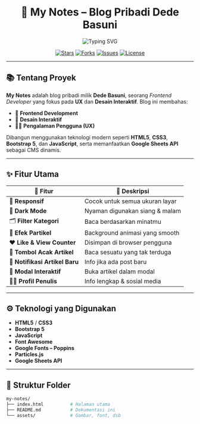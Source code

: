 <h1 align="center">📝 My Notes – Blog Pribadi Dede Basuni</h1>

<p align="center">
  <img src="https://readme-typing-svg.demolab.com?font=Poppins&pause=1000&color=0099ff&center=true&width=435&lines=Frontend+Dev+%7C+UX+Enthusiast+%7C+Creative+Thinker" alt="Typing SVG" />
</p>

<p align="center">
  <a href="https://github.com/dedebasuni/dede.basuni.github.io/stargazers"><img src="https://img.shields.io/github/stars/dedebasuni/my-notes?style=flat-square&color=yellow" alt="Stars"/></a>
  <a href="https://github.com/dedebasuni/dede.basuni.github.ios/network"><img src="https://img.shields.io/github/forks/dedebasuni/my-notes?style=flat-square&color=lightgreen" alt="Forks"/></a>
  <a href="https://github.com/dedebasuni/dede.basuni.github.io/issues"><img src="https://img.shields.io/github/issues/dedebasuni/my-notes?style=flat-square&color=orange" alt="Issues"/></a>
  <a href="LICENSE"><img src="https://img.shields.io/github/license/dedebasuni/dede.basuni.github.io?style=flat-square&color=blue" alt="License"/></a>
</p>

---

## 📚 Tentang Proyek

**My Notes** adalah blog pribadi milik **Dede Basuni**, seorang *Frontend Developer* yang fokus pada **UX** dan **Desain Interaktif**. Blog ini membahas:

- 🔧 **Frontend Development**
- 🎨 **Desain Interaktif**
- 👨‍💻 **Pengalaman Pengguna (UX)**

Dibangun menggunakan teknologi modern seperti **HTML5**, **CSS3**, **Bootstrap 5**, dan **JavaScript**, serta memanfaatkan **Google Sheets API** sebagai CMS dinamis.

---

## ✨ Fitur Utama

| 🔹 Fitur | 🔸 Deskripsi |
|---------|-------------|
| 📱 **Responsif** | Cocok untuk semua ukuran layar |
| 🌙 **Dark Mode** | Nyaman digunakan siang & malam |
| 🗂️ **Filter Kategori** | Baca berdasarkan minatmu |
| 🌌 **Efek Partikel** | Background animasi yang smooth |
| ❤️ **Like & View Counter** | Disimpan di browser pengguna |
| 🔀 **Tombol Acak Artikel** | Baca sesuatu yang tak terduga |
| 🔔 **Notifikasi Artikel Baru** | Info jika ada post baru |
| 📰 **Modal Interaktif** | Buka artikel dalam modal |
| 👨‍🎨 **Profil Penulis** | Info lengkap & sosial media |

---

## ⚙️ Teknologi yang Digunakan

- **HTML5** / **CSS3**
- **Bootstrap 5**
- **JavaScript**
- **Font Awesome**
- **Google Fonts – Poppins**
- **Particles.js**
- **Google Sheets API**

---

## 📁 Struktur Folder

```bash
my-notes/
├── index.html          # Halaman utama
├── README.md           # Dokumentasi ini
└── assets/             # Gambar, font, dsb
